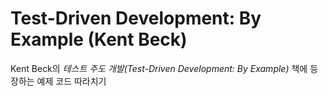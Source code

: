 # Test-Driven Development: By Example (Kent Beck)

Kent Beck의 _테스트 주도 개발(Test-Driven Development: By Example)_ 책에 등장하는 예제 코드 따라치기